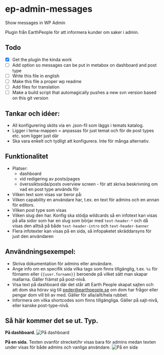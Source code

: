 ep-admin-messages
=================

Show messages in WP Admin

Plugin från EarthPeople för att informera kunder om saker i admin.

## Todo

 - [x] Get the plugin the kinda work
 - [ ] Add option so messages can be put in metabox on dashboard and post type
 - [ ] Write this file in english
 - [ ] Make this file a proper wp readme
 - [ ] Add files for translation
 - [ ] Make a build script that automagically pushes a new svn version based on this git version

## Tankar och idéer:

- All konfigurering sköts via en .json-fil som läggs i temats katalog.
- Ligger i tema-mappen = anpassas för just temat och för de post types etc. som ligger just där
- Ska vara enkelt och tydligt att konfigurera. Inte för många alternativ.

## Funktionalitet

- Platser:
  - dashboard
  - vid redigering av  posts/pages
  - överssiktssida/posts overview screen - för att skriva beskrivning om vad en post type används för
- Vilken text som visas var beror på:
- Vilken capability en användare har, t.ex. en text för admins och en annan för editors.
- Vilken post type som visas
- Vilken slug den har. Konfig ska stödja wildcards så en infotext kan visas på alla sidor som har en slug som börjar med `text-header-*` och då visas den alltså på både `text-header-intro` och `text-header-banner`
- Flera infotexter kan visas på en sida, så infopaketet skräddarsyns för just den användaren


## Användningsexempel:

- Skriva dokumentation för admins eller användare.
- Ange info om en specifik sida vilka tags som finns tillgänglig, t.ex. `%s` för förnamn eller `{{user.fornamn}}` beroende på vilket sätt man skapar mallarna. Gäller främst på post-nivå.
- Visa text på dashboard där det står att Earth People skapat sajten och att dom ska hörav sig till peder@earthpeople.se om dom har frågor eller pengar dom vill bli av med. Gäller för alla/allt/hela rubbet.
- Informera om vilka shortcodes som finns tillgängliga. Gäller på sajt-nivå, eller kanske post-type-nivå.


## Så här kommer det se ut. Typ.

**På dashboard.**
![På dashboard](https://dl.dropboxusercontent.com/u/171101/earthpeople/infobox-example-1.png)

**På en sida.**
Texten ovanför strecket/hr visas bara för admins medan texten under visas för både admins och vanliga användare.
![På en sida](https://dl.dropboxusercontent.com/u/171101/earthpeople/infobox-example-2.png)

